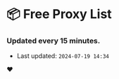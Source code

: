 # :package: Free Proxy List
### Updated every 15 minutes.

- Last updated: `2024-07-19 14:34`

:heart:
